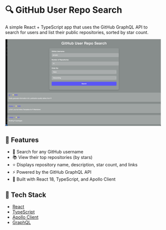 # 🔍 GitHub User Repo Search

A simple React + TypeScript app that uses the GitHub GraphQL API to search for users and list their public repositories, sorted by star count.

![screenshot](https://github.com/reedbryan/github-graphql-search/blob/main/public/ReadmeSC.png) <!-- optional -->

## 🚀 Features

- 🔎 Search for any GitHub username
- 📚 View their top repositories (by stars)
- ⭐ Displays repository name, description, star count, and links
- ⚡ Powered by the GitHub GraphQL API
- 🧪 Built with React 18, TypeScript, and Apollo Client

## 🧰 Tech Stack

- [React](https://reactjs.org/)
- [TypeScript](https://www.typescriptlang.org/)
- [Apollo Client](https://www.apollographql.com/docs/react/)
- [GraphQL](https://docs.github.com/en/graphql)
